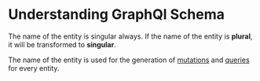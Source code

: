 # Understanding GraphQl Schema

The name of the entity is singular always. If the name of the entity is **plural**, it will be transformed to **singular**. 

The name of the entity is used for the generation of [mutations](/development-issues/understanding-graphql-schema/generate-mutations/mutations-for-entity.md) and [queries](/development-issues/understanding-graphql-schema/queries.md) for every entity. 